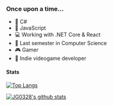 ### Once upon a time...

- 💙 C#
- 💛 JavaScript
- 💻 Working with .NET Core & React
- 📄 Last semester in Computer Science
- 🎮 Gamer
- 🎲 Indie videogame developer

#### Stats

[![Top Langs](https://github-readme-stats.vercel.app/api/top-langs/?username=jg0328&layout=compact&show_icons=true)](https://github.com/anuraghazra/github-readme-stats)

[![JG0328's github stats](https://github-readme-stats.vercel.app/api?username=jg0328&show_icons=true)](https://github.com/anuraghazra/github-readme-stats)

<!--
**JG0328/jg0328** is a ✨ _special_ ✨ repository because its `README.md` (this file) appears on your GitHub profile.

Here are some ideas to get you started:

- 🔭 I’m currently working on ...
- 🌱 I’m currently learning ...
- 👯 I’m looking to collaborate on ...
- 🤔 I’m looking for help with ...
- 💬 Ask me about ...
- 📫 How to reach me: ...
- 😄 Pronouns: ...
- ⚡ Fun fact: ...
-->
